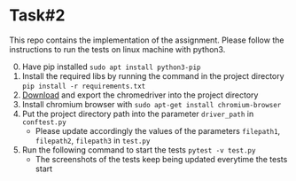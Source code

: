 # Task#2 
This repo contains the implementation of the assignment. 
Please follow the instructions to run the tests on linux machine with python3.

0) Have pip installed `sudo apt install python3-pip`
1) Install the required libs by running the command in the project directory `pip install -r requirements.txt` 
2) [Download](https://chromedriver.storage.googleapis.com/index.html?path=84.0.4147.30/) and export the chromedriver into the project directory
3) Install chromium browser with `sudo apt-get install chromium-browser`
3) Put the project directory path into the parameter `driver_path` in `conftest.py`<br>
    * Please update accordingly the values of the parameters `filepath1`, `filepath2`, `filepath3` in ```test.py```
4) Run the following command to start the tests `pytest -v test.py`<br>
    * The screenshots of the tests keep being updated everytime the tests start
